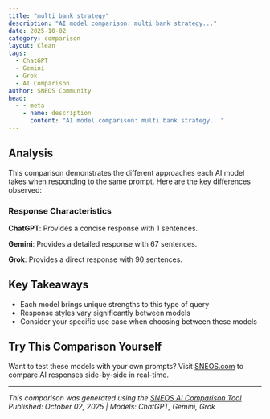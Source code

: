 ```yaml
---
title: "multi bank strategy"
description: "AI model comparison: multi bank strategy..."
date: 2025-10-02
category: comparison
layout: Clean
tags:
  - ChatGPT
  - Gemini
  - Grok
  - AI Comparison
author: SNEOS Community
head:
  - - meta
    - name: description
      content: "AI model comparison: multi bank strategy..."
---
```


<ChatComparison
  title="multi bank strategy"
  prompt="multi bank strategy"
  :responses='{"ChatGPT": "A multi-bank strategy refers to a financial or business approach where a company or individual engages with multiple banks to diversify financial relationships and optimize benefits. This strategy is often employed in corporate finance, treasury management, and personal banking. Here’s an overview of key aspects and benefits of a multi-bank strategy:\n\n### Key Aspects\n\n1. **Diversification of Financial Relationships**:\n - Engaging multiple banks reduces reliance on a single financial institution, minimizing potential risks associated with dependence on one lender or service provider.\n\n2. **Competitive Rates and Fees**:\n - By comparing offers from different banks, clients can negotiate better rates for loans, deposits, and fees, ensuring they receive competitive pricing tailored to their needs.\n\n3. **Tailored Services**:\n - Different banks may offer various specialties, such as investment services, trade finance, or treasury solutions, allowing clients to choose the best options for specific needs.\n\n4. **Increased Availability of Credit**:\n - Accessing multiple banks can improve overall credit capacity, as different institutions may have varying risk appetites and lending criteria.\n\n5. **Geographic Coverage**:\n - For companies operating in multiple countries or regions, having banking relationships in different locations can facilitate easier international transactions and operations.\n\n6. **Mitigating Bank-Specific Risks**:\n - Relying on a single bank can expose clients to risks such as instability or changes in lending policies; a multi-bank approach can help mitigate these risks.\n\n7. **Enhancing Relationships**:\n - Maintaining relationships with various banks can enhance negotiation power and ensure better service, as banks may compete to retain valued clients.\n\n### Implementation Steps\n\n1. **Assessment of Banking Needs**:\n - Evaluate the financial needs and goals of the business or individual to determine the types of services required from banks.\n\n2. **Identifying Potential Banks**:\n - Research and identify multiple banks that offer the desired services, competitive rates, and a good reputation.\n\n3. **Application and Relationship Building**:\n - Apply for accounts or services with selected banks and begin building relationships through regular communication and interactions.\n\n4. **Monitoring Performance**:\n - Continuously monitor the performance and offerings of all banking relationships to ensure they remain competitive and aligned with financial goals.\n\n5. **Regularly Review the Strategy**:\n - Periodically assess the multi-bank strategy to optimize relationships, adjust to changing financial needs, and capitalize on new opportunities.\n\n### Potential Challenges\n\n- **Complexity in Management**: Managing multiple banking relationships can be more complex and time-consuming.\n- **Increased Administrative Work**: More accounts mean more paperwork, compliance, and potentially more costs.\n- **Risk of Over-Diversification**: Spreading resources too thin can dilute focus and operational efficiency.\n\n### Conclusion\n\nA multi-bank strategy can be a powerful approach to financial management, providing a range of benefits from increased negotiation power to risk diversification. However, it requires careful planning, management, and ongoing review to be effective. Whether for a corporation or an individual, this strategy can help optimize financial resources and improve overall financial health.", "Gemini": "A multi-bank strategy involves using financial services and products from multiple banks instead of relying solely on one. It\u0027s a common practice for both individuals and businesses, offering various advantages and potential drawbacks. Let\u0027s break down the key aspects:\n\n**For Individuals:**\n\n**Reasons for a Multi-Bank Strategy:**\n\n* **Optimizing Interest Rates and Fees:** Different banks offer varying interest rates on savings accounts, CDs, and mortgages. By shopping around and using multiple banks, you can maximize your returns and minimize fees.\n* **Diversifying Risk:** While FDIC insurance protects your deposits up to a certain limit per bank, spreading your money across multiple institutions can provide an added layer of security, especially if you have substantial assets.\n* **Accessing Specialized Services:** Some banks excel in specific areas, such as online banking, customer service, or international transactions. Using multiple banks allows you to leverage their individual strengths.\n* **Building Credit:** Managing accounts responsibly at multiple banks can contribute to a positive credit history.\n* **Convenience:** Certain banks might have better ATM networks in specific locations, making it easier to access cash when needed.\n* **Relationship Banking:** Building relationships at multiple banks can be advantageous when seeking loans or other financial products, as each bank might have different lending criteria or a preference for existing customers.\n* **Avoiding Excessive Fees:** Some banks may waive certain fees if you maintain a minimum balance across multiple accounts, making a multi-bank strategy cost-effective.\n\n**Drawbacks for Individuals:**\n\n* **Increased Complexity:** Managing multiple accounts can be more time-consuming and complex than dealing with a single bank. Tracking balances, passwords, and statements can become a burden.\n* **Potential for Overlooking Fees:** While you can optimize fees, it\u0027s also easier to overlook them when managing multiple accounts. Careful monitoring is crucial.\n* **Minimum Balance Requirements:** Some accounts require minimum balances to avoid fees, and meeting those requirements across multiple accounts can tie up a significant amount of capital.\n* **Tax Implications:** Managing interest income and tax forms from multiple banks can complicate your tax filing process.\n\n**For Businesses:**\n\n**Reasons for a Multi-Bank Strategy:**\n\n* **Credit Line Diversification:** Spreading credit lines across multiple banks reduces reliance on a single institution and mitigates the risk of a line of credit being reduced or terminated unexpectedly. This is crucial for maintaining operational flexibility.\n* **Payment Processing:** Different banks may offer different payment processing solutions, fees, and integrations with accounting software. Businesses can optimize their payment processing by using multiple banks.\n* **Treasury Management:** Businesses with complex treasury needs (e.g., international transactions, lockbox services, cash management) can benefit from using banks specializing in those areas.\n* **Lending Flexibility:** Different banks have different lending appetites and specialize in different types of financing (e.g., commercial real estate, equipment financing). Using multiple banks increases access to diverse funding options.\n* **Reduced Counterparty Risk:** Spreading deposits across multiple banks mitigates the risk of losing access to funds if a single bank experiences financial difficulties. While FDIC insurance covers deposits up to a certain limit, larger businesses often exceed this limit.\n* **Negotiating Power:** Having relationships with multiple banks provides leverage when negotiating fees and interest rates. Banks are more likely to offer competitive terms to retain or attract your business.\n* **Disaster Recovery:** In case of a disaster (e.g., cyberattack, natural disaster) affecting one bank, having accounts at other institutions ensures business continuity.\n* **Compliance Requirements:** Some industries or jurisdictions require businesses to maintain accounts at multiple banks for regulatory compliance purposes.\n* **Vendor Relationships:** Certain vendors may only accept payments through specific banks, requiring businesses to maintain accounts at those banks.\n\n**Drawbacks for Businesses:**\n\n* **Complexity and Administrative Burden:** Managing multiple bank accounts adds complexity to accounting, reconciliation, and cash flow management. It requires more staff time and potentially specialized software.\n* **Increased Fees:** While you can negotiate fees, managing multiple accounts may result in higher overall banking fees compared to consolidating with a single bank.\n* **Difficulty Maintaining Minimum Balances:** Meeting minimum balance requirements across multiple accounts can tie up significant working capital.\n* **Security Risks:** Managing logins, passwords, and security protocols for multiple banks increases the risk of fraud and cybersecurity breaches.\n* **Communication Challenges:** Communicating with multiple banks can be time-consuming and challenging, especially when resolving issues or requesting information.\n\n**Implementing a Multi-Bank Strategy (Best Practices):**\n\n* **Define Your Needs and Goals:** Clearly identify your financial needs and objectives before choosing multiple banks. What are you trying to optimize (e.g., interest rates, fees, access to credit)?\n* **Research and Compare Banks:** Thoroughly research and compare different banks based on their products, services, fees, interest rates, and customer service. Consider online reviews and ratings.\n* **Choose the Right Banks:** Select banks that specialize in the areas that are most important to you. For example, if you need international transactions, choose a bank with a strong international presence.\n* **Open Accounts Strategically:** Open accounts at the chosen banks based on your specific needs. Avoid opening too many accounts, as this can increase complexity.\n* **Maintain Adequate Balances:** Ensure you maintain adequate balances in each account to avoid fees and maximize interest income.\n* **Monitor Your Accounts Regularly:** Regularly monitor your accounts for any unauthorized activity, errors, or fee charges.\n* **Consolidate When Appropriate:** Periodically review your multi-bank strategy and consolidate accounts if it becomes too complex or if your needs change.\n* **Use Technology to Manage Accounts:** Utilize online banking tools, accounting software, and other technologies to streamline account management and track balances across multiple banks.\n* **Develop Strong Relationships:** Build relationships with bankers at each institution. This can be helpful when seeking loans or resolving issues.\n* **Consider a Treasury Management System (for businesses):** For larger businesses, a treasury management system (TMS) can automate cash management, forecasting, and reporting across multiple bank accounts.\n\n**Example Scenarios:**\n\n* **Individual:** An individual might have a checking account at a local credit union for everyday transactions, a high-yield savings account at an online bank for emergency savings, and a mortgage with a national bank offering the best rates.\n* **Small Business:** A small business might have a checking account at a community bank for local transactions and a merchant services account at a specialized payment processor. They also might have a separate line of credit at another larger bank.\n* **Large Corporation:** A large corporation might have multiple bank accounts across different countries to manage international transactions, treasury operations, and local regulatory requirements.\n\n**In Conclusion:**\n\nA multi-bank strategy can be a valuable tool for both individuals and businesses to optimize their financial resources, diversify risk, and access specialized services. However, it\u0027s important to carefully weigh the benefits against the potential drawbacks and implement the strategy strategically to avoid unnecessary complexity and fees. Proper planning, organization, and monitoring are key to success.\n", "Grok": "A \u0022multi-bank strategy\u0022 typically refers to a financial or operational approach where an individual, business, or organization maintains relationships with multiple banks or financial institutions to achieve specific goals, such as risk diversification, cost optimization, or access to specialized services. This concept is commonly used in personal finance, corporate treasury management, and investment strategies. Below, I\u0027ll explain the concept in different contexts and outline its benefits and challenges.\n\n---\n\n### **1. Multi-Bank Strategy in Personal Finance**\nIn personal finance, a multi-bank strategy involves using multiple bank accounts across different financial institutions to manage money effectively.\n\n#### **Key Objectives:**\n- **Diversification of Risk:** Spreading funds across multiple banks reduces the risk of losing all savings if one bank faces financial difficulties (though government-backed deposit insurance often mitigates this concern in many countries, e.g., FDIC in the US up to $250,000 per account).\n- **Maximizing Interest Rates:** Different banks offer varying interest rates on savings accounts or certificates of deposit (CDs). A multi-bank strategy allows individuals to place funds in accounts with the highest yields.\n- **Access to Different Services:** Some banks may offer better online banking tools, lower fees for specific transactions, or rewards programs that suit specific needs.\n- **Budgeting and Organization:** Using separate accounts at different banks for different purposes (e.g., emergency fund, vacation savings, or bills) can help with financial discipline.\n\n#### **Example:**\n- Bank A: High-yield savings account for emergency funds (2.5% APY).\n- Bank B: Checking account with no fees for daily transactions.\n- Bank C: Rewards credit card or specialized loans.\n\n---\n\n### **2. Multi-Bank Strategy in Corporate Finance**\nFor businesses, a multi-bank strategy is often a critical part of treasury management. Companies work with multiple banks to optimize liquidity, manage risks, and access a broader range of financial products.\n\n#### **Key Objectives:**\n- **Risk Management:** Relying on a single bank for loans, credit lines, or deposits exposes a company to risks if the bank faces liquidity issues or imposes stricter lending terms. Using multiple banks spreads this risk.\n- **Cost Optimization:** Different banks may offer better rates or lower fees for specific services like foreign exchange, trade finance, or payroll processing.\n- **Access to Expertise and Networks:** Some banks have regional or sectoral expertise (e.g., trade finance in Asia or energy sector loans) that a single bank may not provide.\n- **Liquidity and Credit Access:** Multiple banking relationships ensure access to diverse funding sources, especially during economic downturns when one bank may tighten credit.\n\n#### **Implementation:**\n- Maintain operating accounts with one or two primary banks for day-to-day transactions.\n- Use secondary banks for specialized services like trade finance, letters of credit, or investment banking.\n- Distribute cash reserves across multiple banks to reduce concentration risk while ensuring compliance with deposit insurance limits.\n\n#### **Example:**\nA multinational corporation might use:\n- Bank A (Global Bank): For international wire transfers and forex hedging.\n- Bank B (Regional Bank): For local payroll and operational accounts.\n- Bank C (Investment Bank): For raising capital or managing mergers and acquisitions.\n\n---\n\n### **3. Multi-Bank Strategy in Investment and Wealth Management**\nIn wealth management, a multi-bank strategy often involves using multiple financial institutions to manage investments, private banking services, or trusts.\n\n#### **Key Objectives:**\n- **Diversification of Assets:** Spreading investments across banks or custodians reduces the risk of loss due to mismanagement or institutional failure.\n- **Access to Unique Products:** Different banks may offer exclusive investment opportunities, such as private equity funds, structured products, or alternative investments.\n- **Relationship Benefits:** Building relationships with multiple private banks can provide access to better advisory services or preferential loan terms.\n\n#### **Example:**\n- Bank A: Custody of stocks and bonds with a focus on low-cost trading.\n- Bank B: Wealth management services for real estate investments.\n- Bank C: Offshore banking for international asset protection.\n\n---\n\n### **4. Multi-Bank Strategy in Payment Processing and Fintech**\nFor businesses in e-commerce or tech, a multi-bank strategy can involve partnering with multiple payment processors or banks to ensure seamless transactions and redundancy.\n\n#### **Key Objectives:**\n- **Redundancy and Reliability:** If one bank or processor experiences downtime, others can handle transactions, minimizing disruptions.\n- **Cost Efficiency:** Different banks or processors may have lower fees for specific regions or transaction types.\n- **Global Reach:** Working with multiple banks ensures compliance with local regulations and access to regional payment systems.\n\n#### **Example:**\nAn online retailer might use:\n- Bank A: For domestic credit card processing.\n- Bank B: For international payments via SWIFT or SEPA.\n- Payment Processor C: For cryptocurrency or alternative payment methods.\n\n---\n\n### **Benefits of a Multi-Bank Strategy**\n1. **Risk Mitigation:** Reduces dependency on a single institution and protects against bank-specific failures or policy changes.\n2. **Cost Savings:** Leverages competitive rates, fees, and services across banks.\n3. **Flexibility:** Provides access to a broader range of financial products and expertise.\n4. **Resilience:** Ensures continuity of operations (for businesses) if one bank faces issues.\n5. **Tailored Solutions:** Allows customization of banking relationships to meet specific needs (e.g., personal savings goals or corporate trade finance).\n\n---\n\n### **Challenges of a Multi-Bank Strategy**\n1. **Complexity:** Managing multiple accounts or relationships can be time-consuming and requires careful oversight.\n2. **Cost of Maintenance:** Some banks charge fees for low balances or inactivity, which can add up across multiple accounts.\n3. **Regulatory Compliance:** For businesses, working with multiple banks may involve navigating different reporting requirements or KYC (Know Your Customer) processes.\n4. **Fragmented Data:** Tracking finances or consolidating data across banks can be challenging without integrated tools or software.\n5. **Relationship Trade-Offs:** Spreading business across multiple banks may reduce the depth of relationship with any single bank, potentially affecting access to preferential terms or services.\n\n---\n\n### **Best Practices for Implementing a Multi-Bank Strategy**\n1. **Define Clear Objectives:** Determine why you need multiple banks (e.g., risk diversification, better rates, or specialized services).\n2. **Research and Compare:** Analyze fees, interest rates, services, and reputation before selecting banks.\n3. **Leverage Technology:** Use financial management tools or treasury software to track accounts and transactions across banks.\n4. **Maintain Transparency:** For businesses, ensure compliance with audits and reporting by maintaining clear records of transactions across banks.\n5. **Review Periodically:** Reassess banking relationships periodically to ensure they align with evolving needs or market conditions.\n\n---\n\n### **Conclusion**\nA multi-bank strategy can be a powerful approach to managing finances, whether for personal savings, corporate treasury, or investment purposes. By spreading financial activities across multiple institutions, individuals and businesses can minimize risks, optimize costs, and access a wider range of services. However, the strategy requires careful planning and management to avoid complexity and ensure efficiency.\n\nIf you\u2019re looking to apply this concept in a specific context (e.g., personal finance, corporate banking, or a particular industry), let me know, and I can provide more tailored insights!"}' 
  published-date="12:19"
/>

## Analysis

This comparison demonstrates the different approaches each AI model takes when responding to the same prompt. Here are the key differences observed:

### Response Characteristics

**ChatGPT**: Provides a concise response with 1 sentences. 

**Gemini**: Provides a detailed response with 67 sentences. 

**Grok**: Provides a direct response with 90 sentences. 

## Key Takeaways

- Each model brings unique strengths to this type of query
- Response styles vary significantly between models
- Consider your specific use case when choosing between these models

## Try This Comparison Yourself

Want to test these models with your own prompts? Visit [SNEOS.com](https://sneos.com) to compare AI responses side-by-side in real-time.

---

*This comparison was generated using the [SNEOS AI Comparison Tool](https://sneos.com)*
*Published: October 02, 2025 | Models: ChatGPT, Gemini, Grok*
